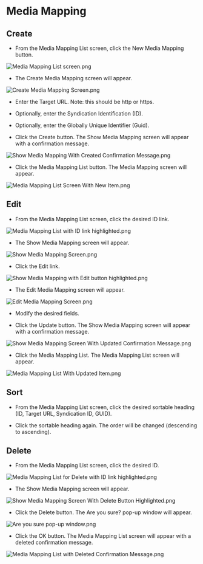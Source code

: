 # Media Mapping
 
## Create

+ From the Media Mapping List screen, click the New Media Mapping button.  
 
![Media Mapping List screen.png](https://bitbucket.org/repo/X79GKG/images/2106049858-Media%20Mapping%20List%20screen.png)

+ The Create Media Mapping screen will appear.

![Create Media Mapping Screen.png](https://bitbucket.org/repo/X79GKG/images/4261493544-Create%20Media%20Mapping%20Screen.png) 

+ Enter the Target URL.  Note: this should be http or https.

+ Optionally, enter the Syndication Identification (ID).

+ Optionally, enter the Globally Unique Identifier (Guid). 
 
+ Click the Create button.  The Show Media Mapping screen will appear with a confirmation message.

![Show Media Mapping With Created Confirmation Message.png](https://bitbucket.org/repo/X79GKG/images/388842121-Show%20Media%20Mapping%20With%20Created%20Confirmation%20Message.png) 

+ Click the Media Mapping List button.  The Media Mapping screen will appear.

![Media Mapping List Screen With New Item.png](https://bitbucket.org/repo/X79GKG/images/2763224557-Media%20Mapping%20List%20Screen%20With%20New%20Item.png) 

## Edit

+ From the Media Mapping List screen, click the desired ID link.

![Media Mapping List with ID link highlighted.png](https://bitbucket.org/repo/X79GKG/images/935031429-Media%20Mapping%20List%20with%20ID%20link%20highlighted.png) 

+ The Show Media Mapping screen will appear.

![Show Media Mapping Screen.png](https://bitbucket.org/repo/X79GKG/images/1376424919-Show%20Media%20Mapping%20Screen.png) 

+ Click the Edit link.  

![Show Media Mapping with Edit button highlighted.png](https://bitbucket.org/repo/X79GKG/images/1947351904-Show%20Media%20Mapping%20with%20Edit%20button%20highlighted.png)
 
+ The Edit Media Mapping screen will appear.

![Edit Media Mapping Screen.png](https://bitbucket.org/repo/X79GKG/images/1351837655-Edit%20Media%20Mapping%20Screen.png)
 
+ Modify the desired fields.

+ Click the Update button.  The Show Media Mapping screen will appear with a confirmation message.

![Show Media Mapping Screen With Updated Confirmation Message.png](https://bitbucket.org/repo/X79GKG/images/2155083679-Show%20Media%20Mapping%20Screen%20With%20Updated%20Confirmation%20Message.png) 

+ Click the Media Mapping List.  The Media Mapping List screen will appear.

![Media Mapping List With Updated Item.png](https://bitbucket.org/repo/X79GKG/images/3622188602-Media%20Mapping%20List%20With%20Updated%20Item.png)

## Sort

+ From the Media Mapping List screen, click the desired sortable heading (ID, Target URL, Syndication ID, GUID).

+ Click the sortable heading again.  The order will be changed (descending to ascending).

## Delete

+ From the Media Mapping List screen, click the desired ID.

![Media Mapping List for Delete with ID link highlighted.png](https://bitbucket.org/repo/X79GKG/images/1734928732-Media%20Mapping%20List%20for%20Delete%20with%20ID%20link%20highlighted.png)

+ The Show Media Mapping screen will appear.

![Show Media Mapping Screen With Delete Button Highlighted.png](https://bitbucket.org/repo/X79GKG/images/986065246-Show%20Media%20Mapping%20Screen%20With%20Delete%20Button%20Highlighted.png) 

+ Click the Delete button.  The Are you sure? pop-up window will appear.

![Are you sure pop-up window.png](https://bitbucket.org/repo/X79GKG/images/2544983990-Are%20you%20sure%20pop-up%20window.png)
 
+ Click the OK button.  The Media Mapping List screen will appear with a deleted confirmation message.
 
![Media Mapping List with Deleted Confirmation Message.png](https://bitbucket.org/repo/X79GKG/images/2142369881-Media%20Mapping%20List%20with%20Deleted%20Confirmation%20Message.png)
